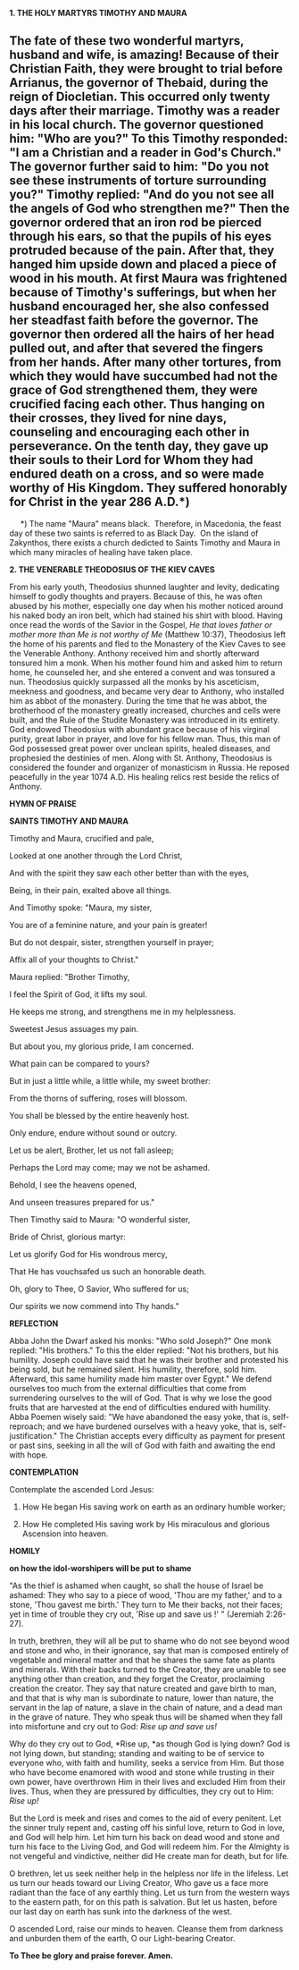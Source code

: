 
**1. THE HOLY MARTYRS TIMOTHY AND MAURA**

The fate of these two wonderful martyrs, husband and wife, is amazing! Because of their Christian Faith, they were brought to trial before Arrianus, the governor of Thebaid, during the reign of Diocletian. This occurred only twenty days after their marriage. Timothy was a reader in his local church. The governor questioned him: "Who are you?" To this Timothy responded: "I am a Christian and a reader in God's Church." The governor further said to him: "Do you not see these instruments of torture surrounding you?" Timothy replied: "And do you not see all the angels of God who strengthen me?" Then the governor ordered that an iron rod be pierced through his ears, so that the pupils of his eyes protruded because of the pain. After that, they hanged him upside down and placed a piece of wood in his mouth. At first Maura was frightened because of Timothy's sufferings, but when her husband encouraged her, she also confessed her steadfast faith before the governor. The governor then ordered all the hairs of her head pulled out, and after that severed the fingers from her hands. After many other tortures, from which they would have succumbed had not the grace of God strengthened them, they were crucified facing each other. Thus hanging on their crosses, they lived for nine days, counseling and encouraging each other in perseverance. On the tenth day, they gave up their souls to their Lord for Whom they had endured death on a cross, and so were made worthy of His Kingdom. They suffered honorably for Christ in the year 286 A.D.*)
--------------------
     *) The name "Maura" means black.  Therefore, in Macedonia, the feast day of these two saints is referred to as Black Day.  On the island of Zakynthos, there exists a church dedicted to Saints Timothy and Maura in which many miracles of healing have taken place.


**2. THE VENERABLE THEODOSIUS OF THE KIEV CAVES**

From his early youth, Theodosius shunned laughter and levity, dedicating himself to godly thoughts and prayers. Because of this, he was often abused by his mother, especially one day when his mother noticed around his naked body an iron belt, which had stained his shirt with blood. Having once read the words of the Savior in the Gospel, *He that loves father or mother more than Me is not worthy of Me* (Matthew 10:37), Theodosius left the home of his parents and fled to the Monastery of the Kiev Caves to see the Venerable Anthony. Anthony received him and shortly afterward tonsured him a monk. When his mother found him and asked him to return home, he counseled her, and she entered a convent and was tonsured a nun. Theodosius quickly surpassed all the monks by his asceticism, meekness and goodness, and became very dear to Anthony, who installed him as abbot of the monastery. During the time that he was abbot, the brotherhood of the monastery greatly increased, churches and cells were built, and the Rule of the Studite Monastery was introduced in its entirety. God endowed Theodosius with abundant grace because of his virginal purity, great labor in prayer, and love for his fellow man. Thus, this man of God possessed great power over unclean spirits, healed diseases, and prophesied the destinies of men. Along with St. Anthony, Theodosius is considered the founder and organizer of monasticism in Russia. He reposed peacefully in the year 1074 A.D. His healing relics rest beside the relics of Anthony.



**HYMN OF PRAISE**

**SAINTS TIMOTHY AND MAURA**

Timothy and Maura, crucified and pale,

Looked at one another through the Lord Christ,

And with the spirit they saw each other better than with the eyes,

Being, in their pain, exalted above all things.

And Timothy spoke: "Maura, my sister,

You are of a feminine nature, and your pain is greater!

But do not despair, sister, strengthen yourself in prayer;

Affix all of your thoughts to Christ."

Maura replied: "Brother Timothy,

I feel the Spirit of God, it lifts my soul.

He keeps me strong, and strengthens me in my helplessness.

Sweetest Jesus assuages my pain.

But about you, my glorious pride, I am concerned.

What pain can be compared to yours?

But in just a little while, a little while, my sweet brother:

From the thorns of suffering, roses will blossom.

You shall be blessed by the entire heavenly host.

Only endure, endure without sound or outcry.

Let us be alert, Brother, let us not fall asleep;

Perhaps the Lord may come; may we not be ashamed.

Behold, I see the heavens opened,

And unseen treasures prepared for us."

Then Timothy said to Maura: "O wonderful sister,

Bride of Christ, glorious martyr:

Let us glorify God for His wondrous mercy,

That He has vouchsafed us such an honorable death.

Oh, glory to Thee, O Savior, Who suffered for us;

Our spirits we now commend into Thy hands."


**REFLECTION**

Abba John the Dwarf asked his monks: "Who sold Joseph?" One monk replied: "His brothers." To this the elder replied: "Not his brothers, but his humility. Joseph could have said that he was their brother and protested his being sold, but he remained silent. His humility, therefore, sold him. Afterward, this same humility made him master over Egypt." We defend ourselves too much from the external difficulties that come from surrendering ourselves to the will of God. That is why we lose the good fruits that are harvested at the end of difficulties endured with humility. Abba Poemen wisely said: "We have abandoned the easy yoke, that is, self-reproach; and we have burdened ourselves with a heavy yoke, that is, self-justification." The Christian accepts every difficulty as payment for present or past sins, seeking in all the will of God with faith and awaiting the end with hope.

**CONTEMPLATION**

Contemplate the ascended Lord Jesus:

1.  How He began His saving work on earth as an ordinary humble worker;

1.  How He completed His saving work by His miraculous and glorious Ascension into heaven.



**HOMILY**

**on how the idol-worshipers will be put to shame**

"As the thief is ashamed when caught, so shall the house of Israel be ashamed: They who say to a piece of wood, 'Thou are my father,' and to a stone, 'Thou gavest me birth.' They turn to Me their backs, not their faces; yet in time of trouble they cry out, 'Rise up and save us !' " (Jeremiah 2:26-27).

In truth, brethren, they will all be put to shame who do not see beyond wood and stone and who, in their ignorance, say that man is composed entirely of vegetable and mineral matter and that he shares the same fate as plants and minerals. With their backs turned to the Creator, they are unable to see anything other than creation, and they forget the Creator, proclaiming creation the creator. They say that nature created and gave birth to man, and that that is why man is subordinate to nature, lower than nature, the servant in the lap of nature, a slave in the chain of nature, and a dead man in the grave of nature. They who speak thus will be shamed when they fall into misfortune and cry out to God: *Rise up and save us!*

Why do they cry out to God, *Rise up, *as though God is lying down? God is not lying down, but standing; standing and waiting to be of service to everyone who, with faith and humility, seeks a service from Him. But those who have become enamored with wood and stone while trusting in their own power, have overthrown Him in their lives and excluded Him from their lives. Thus, when they are pressured by difficulties, they cry out to Him: *Rise up!*

But the Lord is meek and rises and comes to the aid of every penitent. Let the sinner truly repent and, casting off his sinful love, return to God in love, and God will help him. Let him turn his back on dead wood and stone and turn his face to the Living God, and God will redeem him. For the Almighty is not vengeful and vindictive, neither did He create man for death, but for life.

O brethren, let us seek neither help in the helpless nor life in the lifeless. Let us turn our heads toward our Living Creator, Who gave us a face more radiant than the face of any earthly thing. Let us turn from the western ways to the eastern path, for on this path is salvation. But let us hasten, before our last day on earth has sunk into the darkness of the west.

O ascended Lord, raise our minds to heaven. Cleanse them from darkness and unburden them of the earth, O our Light-bearing Creator.

**To Thee be glory and praise forever. Amen.**

